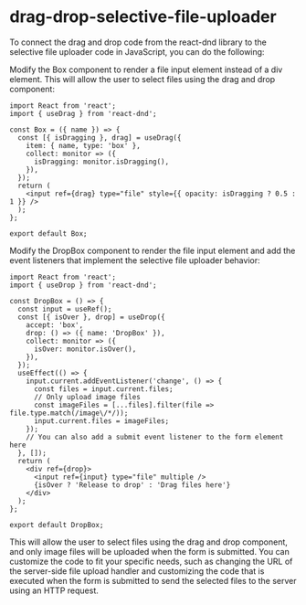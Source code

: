 # drag-drop-selective-file-uploader

To connect the drag and drop code from the react-dnd library to the selective file uploader code in JavaScript, you can do the following:

Modify the Box component to render a file input element instead of a div element. This will allow the user to select files using the drag and drop component:
```
import React from 'react';
import { useDrag } from 'react-dnd';

const Box = ({ name }) => {
  const [{ isDragging }, drag] = useDrag({
    item: { name, type: 'box' },
    collect: monitor => ({
      isDragging: monitor.isDragging(),
    }),
  });
  return (
    <input ref={drag} type="file" style={{ opacity: isDragging ? 0.5 : 1 }} />
  );
};

export default Box;
```

Modify the DropBox component to render the file input element and add the event listeners that implement the selective file uploader behavior:

```
import React from 'react';
import { useDrop } from 'react-dnd';

const DropBox = () => {
  const input = useRef();
  const [{ isOver }, drop] = useDrop({
    accept: 'box',
    drop: () => ({ name: 'DropBox' }),
    collect: monitor => ({
      isOver: monitor.isOver(),
    }),
  });
  useEffect(() => {
    input.current.addEventListener('change', () => {
      const files = input.current.files;
      // Only upload image files
      const imageFiles = [...files].filter(file => file.type.match(/image\/*/));
      input.current.files = imageFiles;
    });
    // You can also add a submit event listener to the form element here
  }, []);
  return (
    <div ref={drop}>
      <input ref={input} type="file" multiple />
      {isOver ? 'Release to drop' : 'Drag files here'}
    </div>
  );
};

export default DropBox;

```

This will allow the user to select files using the drag and drop component, and only image files will be uploaded when the form is submitted. You can customize the code to fit your specific needs, such as changing the URL of the server-side file upload handler and customizing the code that is executed when the form is submitted to send the selected files to the server using an HTTP request.
